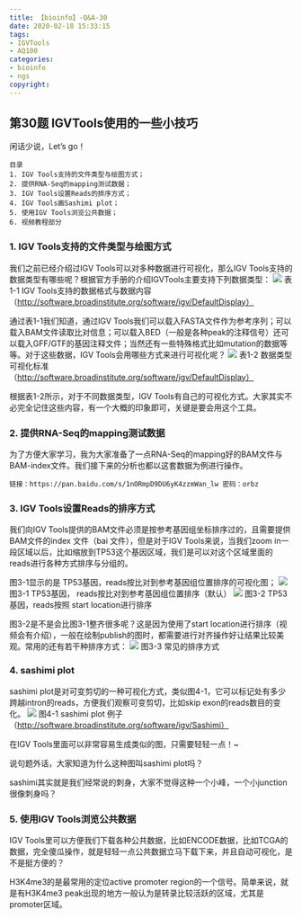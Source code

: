 ```yaml
---
title: 【bioinfo】-Q&A-30
date: 2020-02-18 15:33:15
tags:
- IGVTools
- AQ100
categories:
- bioinfo
- ngs
copyright:
---
```

## 第30题 IGVTools使用的一些小技巧

闲话少说，Let’s go！
```
目录
1. IGV Tools支持的文件类型与绘图方式；
2. 提供RNA-Seq的mapping测试数据；
3. IGV Tools设置Reads的排序方式；
4. IGV Tools画Sashimi plot；
5. 使用IGV Tools浏览公共数据；
6. 视频教程部分
```
### 1. IGV Tools支持的文件类型与绘图方式
我们之前已经介绍过IGV Tools可以对多种数据进行可视化，那么IGV Tools支持的数据类型有哪些呢？根据官方手册的介绍IGVTools主要支持下列数据类型：
![](1.jpg)
表1-1 IGV Tools支持的数据格式与数据内容 （http://software.broadinstitute.org/software/igv/DefaultDisplay）

通过表1-1我们知道，通过IGV Tools我们可以载入FASTA文件作为参考序列；可以载入BAM文件读取比对信息；可以载入BED（一般是各种peak的注释信号）还可以载入GFF/GTF的基因注释文件；当然还有一些特殊格式比如mutation的数据等等。对于这些数据，IGV Tools会用哪些方式来进行可视化呢？
![](2.jpg)
表1-2 数据类型可视化标准 （http://software.broadinstitute.org/software/igv/DefaultDisplay）

根据表1-2所示，对于不同数据类型，IGV Tools有自己的可视化方式。大家其实不必完全记住这些内容，有一个大概的印象即可，关键是要会用这个工具。

### 2. 提供RNA-Seq的mapping测试数据
为了方便大家学习，我为大家准备了一点RNA-Seq的mapping好的BAM文件与BAM-index文件。我们接下来的分析也都以这套数据为例进行操作。
```
链接：https://pan.baidu.com/s/1nORmpD9DU6yK4zzmWan_lw 密码：orbz
```
### 3. IGV Tools设置Reads的排序方式
我们向IGV Tools提供的BAM文件必须是按参考基因组坐标排序过的，且需要提供BAM文件的index 文件（bai 文件），但是对于IGV Tools来说，当我们zoom in一段区域以后，比如缩放到TP53这个基因区域，我们是可以对这个区域里面的reads进行各种方式排序与分组的。

图3-1显示的是 TP53基因，reads按比对到参考基因组位置排序的可视化图；
![](3.jpg)
图3-1 TP53基因， reads按比对到参考基因组位置排序（默认）
![](4.jpg)
图3-2 TP53基因，reads按照 start location进行排序

图3-2是不是会比图3-1整齐很多呢？这是因为使用了start location进行排序（视频会有介绍），一般在绘制publish的图时，都需要进行对齐操作好让结果比较美观。常用的还有若干种排序方式：
![](5.jpg)
图3-3 常见的排序方式

### 4. sashimi plot
sashimi plot是对可变剪切的一种可视化方式，类似图4-1，它可以标记处有多少跨越intron的reads，方便我们观察可变剪切，比如skip exon的reads数目的变化。
![](6.jpg)
图4-1 sashimi plot 例子（http://software.broadinstitute.org/software/igv/Sashimi）

在IGV Tools里面可以非常容易生成类似的图，只需要轻轻一点！~

说句题外话，大家知道为什么这种图叫sashimi plot吗？

sashimi其实就是我们经常说的刺身，大家不觉得这种一个小峰，一个小junction很像刺身吗？

### 5. 使用IGV Tools浏览公共数据
IGV Tools里可以方便我们下载各种公共数据，比如ENCODE数据，比如TCGA的数据，完全傻瓜操作，就是轻轻一点公共数据立马下载下来，并且自动可视化，是不是挺方便的？

H3K4me3的是最常用的定位active promoter region的一个信号。简单来说，就是有H3K4me3 peak出现的地方一般认为是转录比较活跃的区域，尤其是promoter区域。

